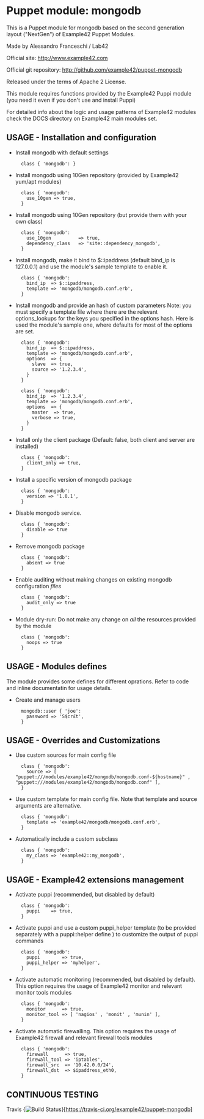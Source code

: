 # Puppet module: mongodb

This is a Puppet module for mongodb based on the second generation layout ("NextGen") of Example42 Puppet Modules.

Made by Alessandro Franceschi / Lab42

Official site: http://www.example42.com

Official git repository: http://github.com/example42/puppet-mongodb

Released under the terms of Apache 2 License.

This module requires functions provided by the Example42 Puppi module (you need it even if you don't use and install Puppi)

For detailed info about the logic and usage patterns of Example42 modules check the DOCS directory on Example42 main modules set.


## USAGE - Installation and configuration

* Install mongodb with default settings

        class { 'mongodb': }

* Install mongodb using 10Gen repository (provided by Example42 yum/apt modules)

        class { 'mongodb':
          use_10gen => true,
        }

* Install mongodb using 10Gen repository (but provide them with your own class)

        class { 'mongodb':
          use_10gen          => true,
          dependency_class   => 'site::dependency_mongodb',
        }

* Install mongodb, make it bind to $::ipaddress (default bind_ip is 127.0.0.1) and use the module's sample template to enable it.

        class { 'mongodb':
          bind_ip  => $::ipaddress,
          template => 'mongodb/mongodb.conf.erb',
        }

* Install mongodb and provide an hash of custom parameters
  Note: you must specify a template file where there are the relevant options_lookups for the keys you specified in the options hash. Here is used the module's sample one, where defaults for most of the options are set.

        class { 'mongodb':
          bind_ip  => $::ipaddress,
          template => 'mongodb/mongodb.conf.erb',
          options  => {
            slave  => true,
            source => '1.2.3.4',
          }
        }

        class { 'mongodb':
          bind_ip  => '1.2.3.4',
          template => 'mongodb/mongodb.conf.erb',
          options  => {
            master  => true,
            verbose => true,
          }
        }


* Install only the client package (Default: false, both client and server are installed)

        class { 'mongodb':
          client_only => true,
        }


* Install a specific version of mongodb package

        class { 'mongodb':
          version => '1.0.1',
        }

* Disable mongodb service.

        class { 'mongodb':
          disable => true
        }

* Remove mongodb package

        class { 'mongodb':
          absent => true
        }

* Enable auditing without making changes on existing mongodb configuration *files*

        class { 'mongodb':
          audit_only => true
        }

* Module dry-run: Do not make any change on *all* the resources provided by the module

        class { 'mongodb':
          noops => true
        }


## USAGE - Modules defines

The module provides some defines for different oprations. Refer to code and inline documentatin for usage details.

* Create and manage users

        mongodb::user { 'joe':
          password => 'S$cr£t',
        }



## USAGE - Overrides and Customizations
* Use custom sources for main config file 

        class { 'mongodb':
          source => [ "puppet:///modules/example42/mongodb/mongodb.conf-${hostname}" , "puppet:///modules/example42/mongodb/mongodb.conf" ], 
        }


* Use custom template for main config file. Note that template and source arguments are alternative. 

        class { 'mongodb':
          template => 'example42/mongodb/mongodb.conf.erb',
        }

* Automatically include a custom subclass

        class { 'mongodb':
          my_class => 'example42::my_mongodb',
        }


## USAGE - Example42 extensions management 
* Activate puppi (recommended, but disabled by default)

        class { 'mongodb':
          puppi    => true,
        }

* Activate puppi and use a custom puppi_helper template (to be provided separately with a puppi::helper define ) to customize the output of puppi commands 

        class { 'mongodb':
          puppi        => true,
          puppi_helper => 'myhelper', 
        }

* Activate automatic monitoring (recommended, but disabled by default). This option requires the usage of Example42 monitor and relevant monitor tools modules

        class { 'mongodb':
          monitor      => true,
          monitor_tool => [ 'nagios' , 'monit' , 'munin' ],
        }

* Activate automatic firewalling. This option requires the usage of Example42 firewall and relevant firewall tools modules

        class { 'mongodb':       
          firewall      => true,
          firewall_tool => 'iptables',
          firewall_src  => '10.42.0.0/24',
          firewall_dst  => $ipaddress_eth0,
        }


## CONTINUOUS TESTING

Travis {<img src="https://travis-ci.org/example42/puppet-mongodb.png?branch=master" alt="Build Status" />}[https://travis-ci.org/example42/puppet-mongodb]
